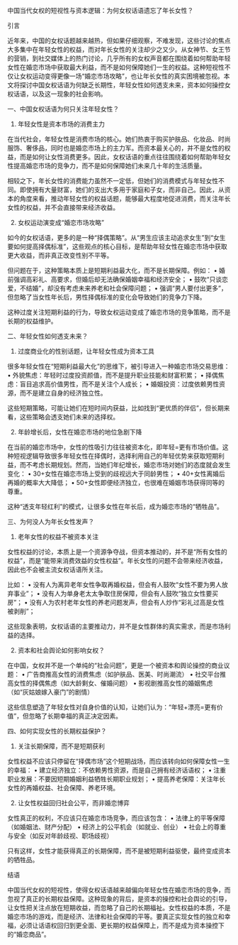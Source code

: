 中国当代女权的短视性与资本逻辑：为何女权话语遗忘了年长女性？

引言

近年来，中国的女权话题越来越热，但如果仔细观察，不难发现，这些讨论的焦点大多集中在年轻女性的权益，而对年长女性的关注却少之又少。从女神节、女王节的营销，到社交媒体上的热门讨论，几乎所有的女权声音都在围绕着如何帮助年轻女性在婚恋市场中获取最大利益，而不是如何保障她们一生的权益。这种短视性不仅让女权运动变得更像一场“婚恋市场攻略”，也让年长女性的真实困境被忽视。本文将探讨中国女权话语为何缺乏长期性，年轻女性如何透支未来，资本如何操控女权话语，以及这一现象的社会影响。

一、中国女权话语为何只关注年轻女性？

1. 年轻女性是资本市场的消费主力

在当代社会，年轻女性是消费市场的核心。她们热衷于购买护肤品、化妆品、时尚服饰、奢侈品，同时也是婚恋市场上的主力军。而资本最关心的，并不是女性的权益，而是如何让女性消费更多。因此，女权话语的重点往往围绕着如何帮助年轻女性提高婚恋市场的竞争力，而不是如何保障她们未来几十年的生活质量。

相较之下，年长女性的消费能力虽然不一定低，但她们的消费模式与年轻女性不同。即使拥有大量财富，她们的支出大多用于家庭和子女，而非自己。因此，从资本的角度来看，推动年轻女性的权益话题，能够最大程度地促进消费，而关注年长女性的权益，并不会直接带来经济收益。

2. 女权运动演变成“婚恋市场攻略”

如今的女权话语，更多的是一种“择偶策略”。从“男生应该主动追求女生”到“女生要如何提高择偶标准”，这些观点的核心目标，是帮助年轻女性在婚恋市场中获取更大收益，而非真正改变性别不平等。

但问题在于，这种策略本质上是短期利益最大化，而不是长期保障。例如：
	•	婚前强调高彩礼、高要求，但婚后却无法确保婚姻幸福和经济安全；
	•	鼓吹“只谈恋爱，不结婚”，却没有考虑未来养老和社会保障问题；
	•	强调“男人要付出更多”，但忽略了当女性年长后，男性择偶标准的变化会导致她们的竞争力下降。

这种过度关注短期利益的行为，导致女权运动变成了婚恋市场的竞争策略，而不是长期的权益维护。

二、年轻女性如何透支未来？

1. 过度商业化的性别话题，让年轻女性成为资本工具

很多年轻女性在“短期利益最大化”的思维下，被引导进入一种婚恋市场交易思维：
	•	外貌焦虑：年轻时过度投资颜值，而不是提升职业技能和财富积累；
	•	择偶焦虑：盲目追求高价值男性，而不是关注个人成长；
	•	婚姻投资：过度依赖男性资源，而不是建立自身的经济独立性。

这些短期策略，可能让她们在短时间内获益，比如找到“更优质的伴侣”，但长期来看，这些策略会透支她们未来的选择权。

2. 年龄增长后，女性在婚恋市场的地位急剧下降

在当前的婚恋市场中，女性的性吸引力往往被资本化，即年轻=更有市场价值。这种短视逻辑导致很多年轻女性在择偶时，选择利用自己的年轻优势来获取短期利益，而不考虑长期规划。然而，当她们年纪增长，婚恋市场对她们的态度就会发生变化：
	•	30+女性在婚恋市场上受到的歧视远大于同龄男性；
	•	40+女性离婚后再婚的概率大大降低；
	•	50+女性即便经济独立，也很难在婚姻市场获得同等的尊重。

这种“透支年轻红利”的模式，让很多女性在年长后，成为婚恋市场的“牺牲品”。

三、为何没人为年长女性发声？

1. 老年女性的权益不被资本关注

女性权益的讨论，本质上是一个资源争夺战，但资本推动的，并不是“所有女性的权益”，而是“能带来消费效益的女性权益”。年长女性的问题不会带来经济收益，因此也不会被主流女权话语所关注。

比如：
	•	没有人为离异老年女性争取再婚权益，但会有人鼓吹“女性不要为男人放弃事业”；
	•	没有人为单身老太太争取住房保障，但会有人鼓吹“独立女性要买房”；
	•	没有人为农村老年女性的养老问题发声，但会有人炒作“彩礼过高是女性被剥削”；

这些现象表明，女权话语的主要推动力，并不是女性群体的真实需求，而是市场利益的选择。

2. 资本和社会舆论如何影响女权？

在中国，女权并不是一个单纯的“社会问题”，更是一个被资本和舆论操控的商业议题：
	•	广告商推高女性的消费焦虑（如护肤品、医美、时尚潮流）
	•	社交平台推高女性的择偶焦虑（如大龄剩女、催婚问题）
	•	影视剧推高女性的婚姻焦虑（如“灰姑娘嫁入豪门”的剧情）

这些信息塑造了年轻女性对自身价值的认知，让她们认为：“年轻+漂亮=更有价值”，但忽略了长期幸福的真正决定因素。

四、如何实现女性的长期权益保护？

1. 关注长期保障，而不是短期获利

女性权益不应该只停留在“择偶市场”这个短期战场，而应该转向如何保障女性一生的幸福：
	•	建立经济独立：不依赖男性资源，而是自己拥有经济话语权；
	•	注重职业发展：不要因短期婚姻利益牺牲长期职业规划；
	•	提高养老保障：关注年长女性的再婚权益、社会保障、养老环境。

2. 让女性权益回归社会公平，而非婚恋博弈

女性真正的权利，不应该只在婚恋市场竞争，而应该包含：
	•	法律上的平等保障（如婚姻法、财产分配）
	•	经济上的公平机会（如就业、创业）
	•	社会上的尊重与安全（如反对年龄歧视、职场歧视）

只有这样，女性才能获得真正的长期保障，而不是被短期利益驱使，最终变成资本的牺牲品。

结语

中国当代女权的短视性，使得女权话语越来越偏向年轻女性在婚恋市场的竞争，而忽视了真正的长期权益保障。这种现象的背后，是资本的操控和社会舆论的引导，让女性把关注点放在短期收益，而忽略了自己的长期福祉。女性权益的本质，不是婚恋市场的游戏，而是经济、法律和社会保障的平等。要真正实现女性的独立和幸福，必须让话语权回归到更全面、更长期的权益保障上，而不是成为资本操控下的“婚恋商品”。
